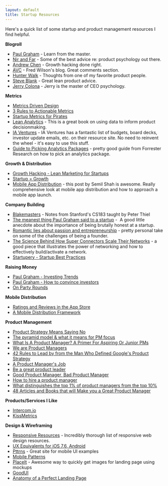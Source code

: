 ```yaml
---
layout: default
title: Startup Resources
---
```


Here's a quick list of some startup and product management resources I find helpful.

**Blogroll**
- [Paul Graham](http://paulgraham.com/articles.html) - Learn from the master.
- [Nir and Far](http://www.nirandfar.com/) - Some of the best advice re: product psychology out there.
- [Andrew Chen](http://andrewchen.co) - Growth hacking done right.
- [AVC](http://www.avc.com/) - Fred Wilson's blog. Great comments section.
- [Hunter Walk](http://hunterwalk.com/) - Thoughts from one of my favorite product people.
- [Steve Blank](http://steveblank.com/) - Great lean product advice.
- [Jerry Colona](http://www.themonsterinyourhead.com/) - Jerry is the master of CEO psychology. 

**Metrics**
 - [Metrics Driven Design](http://www.slideshare.net/bokardo/metricsdriven-design-4317168)
 - [3 Rules to Actionable Metrics](http://www.ashmaurya.com/2010/07/3-rules-to-actionable-metrics/)
 - [Startup Metrics for Pirates](http://www.slideshare.net/dmc500hats/startup-metrics-for-pirates-long-version)
 - [Lean Analytics](http://www.amazon.com/gp/product/1449335675/ref=as_li_ss_tl?ie=UTF8&camp=1789&creative=390957&creativeASIN=1449335675&linkCode=as2&tag=chriskurdziel-20) - This is a great book on using data to inform product decisionmaking.
 - [IA Ventures](http://resources.iaventures.com/index.php) - IA Ventures has a fantastic list of budgets, board decks, investor update emails, etc. on their resource site. No need to reinvent the wheel - it's easy to use this stuff.
 - [Guide to Picking Analytics Packages](https://www.dropbox.com/s/zntpeztqu1j4tfd/Picking_Analytics.pdf) - pretty good guide from Forrester Research on how to pick an analytics package. 

**Growth & Distribution**
 - [Growth Hacking - Lean Marketing for Startups](http://www.slideshare.net/mattangriffel/growth-hacking)
 - [Startup = Growth](http://www.paulgraham.com/growth.html)
 - [Mobile App Distribution](http://blog.semilshah.com/2012/12/09/testing-a-mobile-distribution-framework/) - this post by Semil Shah is awesome. Really comprehensive look at mobile app distribution and how to approach a mobile app launch.

**Company Building**
 - [Blakemasters](http://blakemasters.com/peter-thiels-cs183-startup) - Notes from Stanford's CS183 taught by Peter Thiel
 - [The meanest thing Paul Graham said to a startup](http://brandonb.cc/no-filter-the-meanest-thing-paul-graham-said-to-a-startup) -  A good little anecdote about the importance of being brutally honest at a startup.
 - [Romantic lies about passion and entrepreneurship](http://blog.michellelaralin.com/romantic-lies) - pretty personal take on some of the challenges of being a founder.
 - [The Science Behind How Super Connectors Scale Their Networks](http://www.forbes.com/sites/michaelsimmons/2013/09/04/the-science-behind-how-super-connectors-scale-their-networks/) - a good piece that illustrates the power of networking and how to effectively build/activate a network.
 - [Startupery - Startup Best Practices](http://startupery.com/)

**Raising Money**
 - [Paul Graham - Investing Trends](http://www.paulgraham.com/invtrend.html)
 - [Paul Graham - How to convince investors](http://paulgraham.com/convince.html)
 - [On Party Rounds](http://blog.samaltman.com/party-rounds)

**Mobile Distribution**
 - [Ratings and Reviews in the App Store](http://appurify.com/blog/study-correlation-between-ratings-reviews-and-rankings-in-the-apple-app-store/)
 - [A Mobile Distribution Framework](http://blog.semilshah.com/2012/12/09/testing-a-mobile-distribution-framework/)

**Product Management**
 - [Product Strategy Means Saying No](http://insideintercom.io/product-strategy-means-saying-no/)
 - [The pyramid model & what it means for PM focus](http://blog.kentonkivestu.com/product-focus)
 - [What Is A Product Manager? A Primer For Aspiring Or Junior PMs](https://medium.com/career-pathing/a44f74a6ba59)
 - [We are Product Managers](http://venturegeneratedcontent.com/2013/07/11/we-are-product-managers/)
 - [42 Rules to Lead by from the Man Who Defined Google's Product Strategy](http://firstround.com/article/42-Rules-to-Lead-by-from-the-Man-Who-Defined-Googles-Product-Strategy)
 - [A Product Manager's Job](https://medium.com/what-i-learned-building/63c09a43d0ec)
 - [Be a great product leader](http://blog.adamnash.com/2011/12/16/be-a-great-product-leader/)
 - [Good Product Manager, Bad Product Manager](http://benhorowitz.files.wordpress.com/2010/05/good-product-manager.pdf)
 - [How to hire a product manager](https://www.kennethnorton.com/essays/productmanager.html)
 - [What distinguishes the top 1% of product managers from the top 10%](http://www.quora.com/Product-Management/What-distinguishes-the-Top-1-of-Product-Managers-from-the-Top-10/answer/Ian-McAllister?srid=3wR&st=ns)
 - [48 Articles and Books that will Make you a Great Product Manager](https://medium.com/p/aad5babee2f7)

**Products/Services I Like**
 - [Intercom.io](http://www.intercom.io)
 - [KissMetrics](http://kissmetrics.com/)

 **Design & Wireframing**
 - [Responsive Resources](http://bradfrost.github.io/this-is-responsive/resources.html) - Incredibly thorough list of responsive web design resources.
 - [UX Equivalents for iOS 7,6, Android](http://kintek.com.au/blog/portkit-ux-metaphor-equivalents-for-ios-and-android/)
 - [Pttrns](http://pttrns.com/) - Great site for mobile UI examples
 - [Mobile Patterns](http://www.mobile-patterns.com/)
 - [PlaceIt](https://placeit.net/) - Awesome way to quickly get images for landing page using mockups
 - [GoodUI](http://www.goodui.org/)
 - [Anatomy of a Perfect Landing Page](http://www.formstack.com/the-anatomy-of-a-perfect-landing-page)

